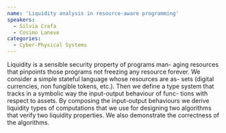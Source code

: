```yaml
---
name: 'Liquidity analysis in resource-aware programming'
speakers:
  - Silvia Crafa
  - Cosimo Laneve
categories:
  - Cyber-Physical Systems
---
```


Liquidity is a sensible security property of programs man- aging resources that pinpoints those programs not freezing any resource forever. We consider a simple stateful language whose resources are as- sets (digital currencies, non fungible tokens, etc.). Then we define a type system that tracks in a symbolic way the input-output behaviour of func- tions with respect to assets. By composing the input-output behaviours we derive liquidity types of computations that we use for designing two algorithms that verify two liquidity properties. We also demonstrate the correctness of the algorithms.
